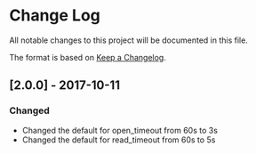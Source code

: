 # Change Log
All notable changes to this project will be documented in this file.

The format is based on [Keep a Changelog](http://keepachangelog.com/).

## [2.0.0] - 2017-10-11

### Changed

- Changed the default for open_timeout from 60s to 3s
- Changed the default for read_timeout from 60s to 5s
